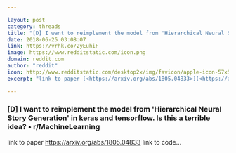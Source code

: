 ```yaml
---

layout: post
category: threads
title: "[D] I want to reimplement the model from 'Hierarchical Neural Story Generation' in keras and tensorflow. Is this a terrible idea?"
date: 2018-06-25 03:08:07
link: https://vrhk.co/2yEuhiF
image: https://www.redditstatic.com/icon.png
domain: reddit.com
author: "reddit"
icon: http://www.redditstatic.com/desktop2x/img/favicon/apple-icon-57x57.png
excerpt: "link to paper [<https://arxiv.org/abs/1805.04833>](<https://arxiv.org/abs/1805.04833>) link to code..."

---
```


### [D] I want to reimplement the model from 'Hierarchical Neural Story Generation' in keras and tensorflow. Is this a terrible idea? • r/MachineLearning

link to paper [<https://arxiv.org/abs/1805.04833>](<https://arxiv.org/abs/1805.04833>) link to code...